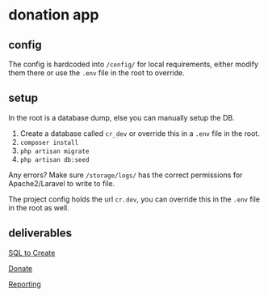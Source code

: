# donation app

## config

The config is hardcoded into `/config/` for local requirements, either modify them there or use the `.env` file in the root to override.

## setup

In the root is a database dump, else you can manually setup the DB.

1) Create a database called `cr_dev` or override this in a `.env` file in the root.    
2) `composer install`  
3) `php artisan migrate`  
4) `php artisan db:seed`  

Any errors? Make sure `/storage/logs/` has the correct permissions for Apache2/Laravel to write to file.

The project config holds the url `cr.dev`, you can override this in the `.env` file in the root as well.  

## deliverables

[SQL to Create](https://github.com/shampine/donate/blob/master/database/migrations/2016_02_29_011632_create_database.php)  

[Donate](http://cr.dev/)  

[Reporting](http://cr.dev/reporting)  
